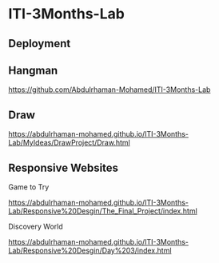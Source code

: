 # ITI-3Months-Lab


## Deployment

Hangman
-
https://github.com/Abdulrhaman-Mohamed/ITI-3Months-Lab

Draw
-
https://abdulrhaman-mohamed.github.io/ITI-3Months-Lab/MyIdeas/DrawProject/Draw.html

Responsive Websites
-
Game to Try

https://abdulrhaman-mohamed.github.io/ITI-3Months-Lab/Responsive%20Desgin/The_Final_Project/index.html

Discovery World

https://abdulrhaman-mohamed.github.io/ITI-3Months-Lab/Responsive%20Desgin/Day%203/index.html
